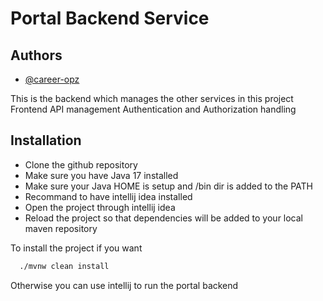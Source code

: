 # Portal Backend Service
## Authors

- [@career-opz](https://www.github.com/career-opz)

This is the backend which manages the other services in this project
Frontend API management
Authentication and Authorization handling
## Installation

- Clone the github repository
- Make sure you have Java 17 installed
- Make sure your Java HOME is setup and /bin dir is added to the PATH
- Recommand to have intellij idea installed
- Open the project through intellij idea
- Reload the project so that dependencies will be added to your local maven repository

To install the project if you want
```bash
  ./mvnw clean install
```

Otherwise you can use intellij to run the portal backend
    